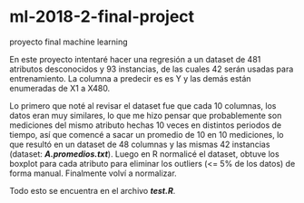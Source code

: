 # ml-2018-2-final-project
proyecto final machine learning

En este proyecto intentaré hacer una regresión a un dataset de 481 atributos desconocidos y 93 instancias, de las cuales 42 serán usadas para entrenamiento.
La columna a predecir es es Y y las demás están enumeradas de X1 a X480.

Lo primero que noté al revisar el dataset fue que cada 10 columnas, los datos eran muy similares, lo que me hizo pensar que probablemente son mediciones del mismo atributo hechas 10 veces en distintos periodos de tiempo, así que comencé a sacar un promedio de 10 en 10 mediciones, lo que resultó en un dataset de 48 columnas y las mismas 42 instancias (dataset: ***A.promedios.txt***). Luego en R normalicé el dataset, obtuve los boxplot para cada atributo para eliminar los outliers (<= 5% de los datos) de forma manual. Finalmente volví a normalizar. 

Todo esto se encuentra en el archivo ***test.R***.
